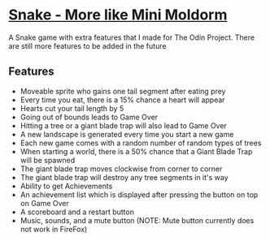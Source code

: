 # [Snake - More like Mini Moldorm](https://cdn.rawgit.com/magfurulabeer/the_odin_project/master/2.%20Web%20Development%20101/etch-a-sketch/index.html)
A Snake game with extra features that I made for The Odin Project. There are still more features to be added in the future

## Features
* Moveable sprite who gains one tail segment after eating prey
* Every time you eat, there is a 15% chance a heart will appear
* Hearts cut your tail length by 5
* Going out of bounds leads to Game Over
* Hitting a tree or a giant blade trap will also lead to Game Over
* A new landscape is generated every time you start a new game
* Each new game comes with a random number of random types of trees
* When starting a world, there is a 50% chance that a Giant Blade Trap will be spawned
* The giant blade trap moves clockwise from corner to corner
* The giant blade trap will destroy any tree segments in it's way
* Ability to get Achievements
* An achievement list which is displayed after pressing the button on top on Game Over
* A scoreboard and a restart button
* Music, sounds, and a mute button (NOTE: Mute button currently does not work in FireFox)

